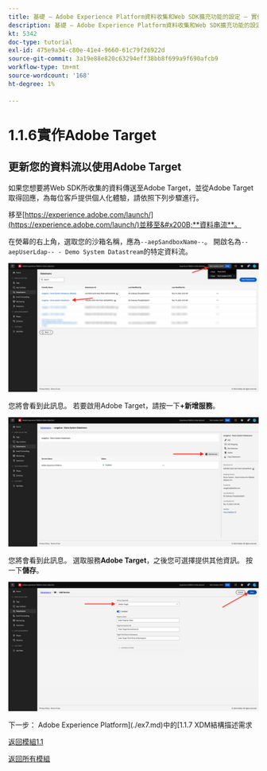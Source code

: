 ```yaml
---
title: 基礎 — Adobe Experience Platform資料收集和Web SDK擴充功能的設定 — 實作Adobe Target
description: 基礎 — Adobe Experience Platform資料收集和Web SDK擴充功能的設定 — 實作Adobe Target
kt: 5342
doc-type: tutorial
exl-id: 475e9a34-c80e-41e4-9660-61c79f26922d
source-git-commit: 3a19e88e820c63294eff38bb8f699a9f690afcb9
workflow-type: tm+mt
source-wordcount: '168'
ht-degree: 1%

---
```


# 1.1.6實作Adobe Target

## 更新您的資料流以使用Adobe Target

如果您想要將Web SDK所收集的資料傳送至Adobe Target，並從Adobe Target取得回應，為每位客戶提供個人化體驗，請依照下列步驟進行。

移至[https://experience.adobe.com/launch/](https://experience.adobe.com/launch/)並移至&#x200B;**資料串流**。

在熒幕的右上角，選取您的沙箱名稱，應為`--aepSandboxName--`。 開啟名為`--aepUserLdap-- - Demo System Datastream`的特定資料流。

![按一下左側導覽中的Edge設定圖示](./images/edgeconfig1b.png)

您將會看到此訊息。 若要啟用Adobe Target，請按一下&#x200B;**+新增服務**。

![AEP偵錯工具](./images/aa2.png)

您將會看到此訊息。 選取服務&#x200B;**Adobe Target**，之後您可選擇提供其他資訊。 按一下&#x200B;**儲存**。

![AEP偵錯工具](./images/at1.png)

下一步： Adobe Experience Platform](./ex7.md)中的[1.1.7 XDM結構描述需求

[返回模組1.1](./data-ingestion-launch-web-sdk.md)

[返回所有模組](./../../../overview.md)
